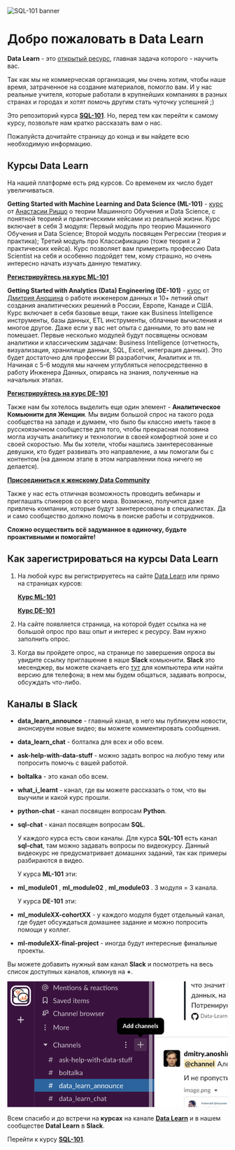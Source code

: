![SQL-101 banner](https://github.com/Data-Learn/sql-101/blob/main/images/intro.png)

# Добро пожаловать в Data Learn

**Data Learn** - это [открытый ресурс](https://datalearn.ru/), главная задача которого - научить вас. 

Так как мы не коммерческая организация, мы очень хотим, чтобы наше время, затраченное на создание материалов, помогло вам. И у нас реальные учителя, которые работали в крупнейших компаниях в разных странах и городах и хотят помочь другим стать чуточку успешней ;)

Это репозиторий курса [**SQL-101**](https://github.com/AnatoliiBalakiriev/SQLforBeginners/blob/main/SQL-101%20Guide.md). Но, перед тем как перейти к самому курсу, позвольте нам кратко рассказать вам о нас. 

Пожалуйста дочитайте страницу до конца и вы найдете всю необходимую информацию.


## Курсы Data Learn

На нашей платформе есть ряд курсов. Со временем их число будет увеличиваться.

**Getting Started with Machine Learning and Data Science (ML-101)** - [курс](https://github.com/Data-Learn/data-science/blob/main/ML-101%20Guide.md) от [Анастасии Риццо](https://www.linkedin.com/in/anastasia-r-7b8a0376) о теории Машинного Обучения и Data Science, с понятной теорией и практическими кейсами из реальной жизни. Курс включает в себя 3 модуля: Первый модуль про теорию Машинного Обучения и Data Science; Второй модуль посвящен Регрессии (теория и практика); Третий модуль про Классификацию (тоже теория и 2 практических кейса). Курс позволяет вам примерить профессию Data Scientist на себя и особенно подойдет тем, кому страшно, но очень интересно начать изучать данную тематику.

[**Регистрируйтесь на курс ML-101**](https://datalearn.ru/kurs-po-ml-ds)


**Getting Started with Analytics (Data) Engineering (DE-101)** - [курс](https://github.com/Data-Learn/data-engineering) от [Дмитрия Аношина](https://www.linkedin.com/in/dmitryanoshin/) о работе инженером данных и 10+ летний опыт создания аналитических решений в России, Европе, Канаде и США.  Курс включает в себя базовые вещи, такие как Business Intelligence инструменты, базы данных, ETL инструменты, облачные вычисления и многое другое. Даже если у вас нет опыта с данными, то это вам не помешает. Первые несколько модулей будут посвящены основам аналитики и классическим задачам: Business Intelligence (отчетность, визуализация, хранилище данных, SQL, Excel, интеграция данных). Это будет достаточно для профессии BI разработчик, Аналитик и тп. Начиная с 5-6 модуля мы начнем углубляться непосредственно в работу Инженера Данных, опираясь на знания, полученные на начальных этапах.

[**Регистрируйтесь на курс DE-101**](https://datalearn.ru/kurs-po-getting-start-with-data-engineering)


Также нам бы хотелось выделить еще один элемент - **Аналитическое Комьюнити для Женщин**. Мы видим большой спрос на такого рода сообщества на западе и думаем, что было бы классно иметь такое в русскоязычном сообществе для того, чтобы прекрасная половина могла изучать аналитику и технологии в своей комфортной зоне и со своей скоростью. Мы бы хотели, чтобы нашлись заинтересованные девушки, кто будет развивать это направление, а мы помогали бы с контентом (на данном этапе в этом направлении пока ничего не делается).

[**Присоединиться к женскому Data Community**](https://datalearn.ru/kurs-po-data-analytics-for-women)

Также у нас есть отличная возможность проводить вебинары и приглашать спикеров со всего мира. Возможно, получится даже привлечь компании, которые будут заинтересованы в специалистах. Да и само сообщество должно помочь в поиске работы и сотрудников.

**Сложно осуществить всё задуманное в одиночку, будьте проактивными и помогайте!**


## Как зарегистрироваться на курсы Data Learn
1. На любой курс вы регистрируетесь на сайте [Data Learn](https://datalearn.ru) или прямо на страницах курсов:

   [**Курс ML-101**](https://datalearn.ru/kurs-po-ml-ds)

   [**Курс DE-101**](https://datalearn.ru/kurs-po-getting-start-with-data-engineering)

2. На сайте появляется страница, на которой будет ссылка на не большой опрос про ваш опыт и интерес к ресурсу. Вам нужно заполнить опрос.
3. Когда вы пройдете опрос, на странице по завершения опроса вы увидите ссылку приглашение в наше **Slack** комьюнити. **Slack** это месенджер, вы можете скачаеть его [тут](https://slack.com/intl/en-ca/downloads/) для компьютера или найти версию для телефона; в нем мы будем общаться, задавать вопросы, обсуждать что-либо.

## Каналы в Slack
- **data_learn_announce** - главный канал, в него мы публикуем новости, анонсируем новые видео; вы можете комментировать сообщения.
- **data_learn_chat** - болталка для всех и обо всем.
- **ask-help-with-data-stuff** - можно задать вопрос на любую тему или попросить помочь с вашей работой.
- **boltalka** - это канал обо всем.
- **what_i_learnt** - канал, где вы можете рассказать о том, что вы выучили и какой курс прошли.
- **python-chat** - канал посвящен вопросам **Python**.
- **sql-chat** - канал посвящен вопросам **SQL**.

  У каждого курса есть свои каналы. Для курса **SQL-101** есть канал **sql-chat**, там можно задавать вопросы по видеокурсу. Данный видеокурс не предусматривает домашних заданий, так как  примеры разбираются в видео.
  
   У курса **ML-101** эти:
   
- **ml_module01** , **ml_module02** , **ml_module03** . 3 модуля = 3 канала. 

  У курса **DE-101** эти:

- **ml_moduleXX-cohortXX** - у каждого модуля будет отдельный канал, где будет обсуждаться домашнее задание и можно попросить помощи у коллег.
- **ml-moduleXX-final-project** - иногда будут интересные финальные проекты.

Вы можете добавить нужный вам канал **Slack** и посмотреть на весь список доступных каналов, кликнув на **+**.

![img](https://github.com/Data-Learn/data-engineering/blob/master/img/slack%20add%20channel.png)


Всем спасибо и до встречи на **курсах** на канале [**Data Learn**](https://www.youtube.com/channel/UCWki7GBUE5lDMJCbn4e1XMg) и в нашем сообществе **Datal Learn** в **Slack**.

Перейти к курсу [**SQL-101**](https://github.com/AnatoliiBalakiriev/SQLforBeginners/blob/main/SQL-101%20Guide.md).
